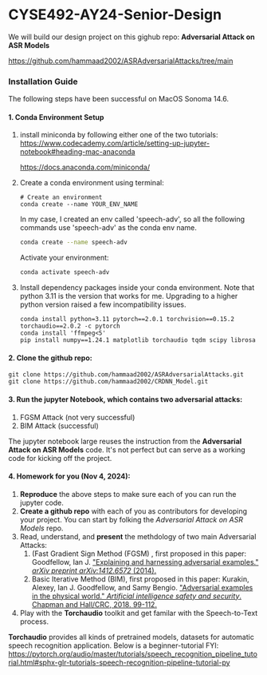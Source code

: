 # CYSE492-AY24-Senior-Design
 

We will build our design project on this gighub repo:   **Adversarial Attack on ASR Models**

https://github.com/hammaad2002/ASRAdversarialAttacks/tree/main



### Installation Guide

The following steps have been successful on MacOS Sonoma 14.6.

#### 1. Conda Environment Setup

1. install miniconda by following either one of the two tutorials:
   https://www.codecademy.com/article/setting-up-jupyter-notebook#heading-mac-anaconda

   https://docs.anaconda.com/miniconda/

2. Create a conda environment using terminal:

   ```shell
   # Create an environment
   conda create --name YOUR_ENV_NAME
   ```

   In my case, I created an env called 'speech-adv', so all the following commands use 'speech-adv' as the conda env name.

   ```sh
   conda create --name speech-adv
   ```

   Activate your environment:

   ```sh
   conda activate speech-adv
   ```

3. Install dependency packages inside your conda environment. Note that python 3.11 is the version that works for me. Upgrading to a higher python version raised a few incompatibility issues.

   ```
   conda install python=3.11 pytorch==2.0.1 torchvision==0.15.2 torchaudio==2.0.2 -c pytorch
   conda install 'ffmpeg<5'
   pip install numpy==1.24.1 matplotlib torchaudio tqdm scipy librosa
   ```

#### 2. Clone the github repo:

```
git clone https://github.com/hammaad2002/ASRAdversarialAttacks.git
git clone https://github.com/hammaad2002/CRDNN_Model.git
```



#### 3. Run the jupyter Notebook, which contains two adversarial attacks:

1. FGSM Attack (not very successful)
2. BIM Attack (successful)

The jupyter notebook large reuses the instruction from the **Adversarial Attack on ASR Models** code. It's not perfect but can serve as a working code for kicking off the project.

#### 4. Homework for you (Nov 4, 2024):

1. **Reproduce** the above steps to make sure each of you can run the jupyter code.
2. **Create a github repo** with each of you as contributors for developing your project. You can start by folking the *Adversarial Attack on ASR Models* repo.
3. Read, understand, and **present** the methdology of two main Adversarial Attacks:
   1. (Fast Gradient Sign Method (FGSM) , first proposed in this paper: Goodfellow, Ian J. ["Explaining and harnessing adversarial examples." *arXiv preprint arXiv:1412.6572* (2014).](https://arxiv.org/pdf/1412.6572)  
   2. Basic Iterative Method (BIM), first proposed in this paper: Kurakin, Alexey, Ian J. Goodfellow, and Samy Bengio. ["Adversarial examples in the physical world." *Artificial intelligence safety and security*. Chapman and Hall/CRC, 2018. 99-112.](https://arxiv.org/pdf/1607.02533)
4. Play with the **Torchaudio** toolkit and get familar with the Speech-to-Text process.

**Torchaudio** provides all kinds of pretrained models, datasets for automatic speech recognition application. Below is a beginner-tutorial FYI: https://pytorch.org/audio/master/tutorials/speech_recognition_pipeline_tutorial.html#sphx-glr-tutorials-speech-recognition-pipeline-tutorial-py

 
